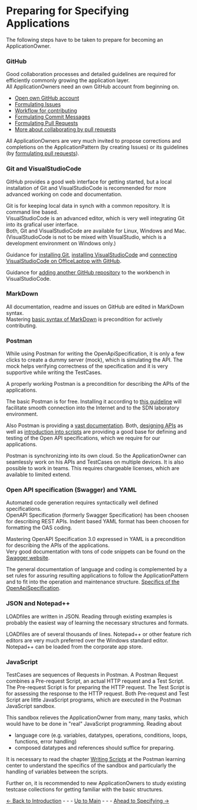 # Preparing for Specifying Applications

The following steps have to be taken to prepare for becoming an ApplicationOwner.

### GitHub

Good collaboration processes and detailed guidelines are required for efficiently commonly growing the application layer.  
All ApplicationOwners need an own GitHub account from beginning on.

* [Open own GitHub account](./OwnGitHubAccount/OwnGitHubAccount.md)
* [Formulating Issues](./FormulatingIssues/FormulatingIssues.md)
* [Workflow for contributing](./GitWorkflow/GitWorkflow.md)
* [Formulating Commit Messages](./FormulatingCommitMessages/FormulatingCommitMessages.md)
* [Formulating Pull Requests](./FormulatingPullRequests/FormulatingPullRequests.md)
* [More about collaborating by pull requests](https://docs.github.com/en/pull-requests/collaborating-with-pull-requests)

All ApplicationOwners are very much invited to propose corrections and completions on the ApplicationPattern (by creating Issues) or its guidelines (by [formulating pull requests](./FormulatingPullRequests/FormulatingPullRequests.md)).

### Git and VisualStudioCode

GitHub provides a good web interface for getting started, but a local installation of Git and VisualStudioCode is recommended for more advanced working on code and documentation.

Git is for keeping local data in synch with a common repository. It is command line based.  
VisualStudioCode is an advanced editor, which is very well integrating Git into its grafical user interface.  
Both, Git and VisualStudioCode are available for Linux, Windows and Mac.  
(VisualStudioCode is not to be mixed with VisualStudio, which is a development environment on Windows only.)

Guidance for [installing Git](./InstallingGit/InstallingGit.md), [installing VisualStudioCode](./InstallingVSCode/InstallingVSCode.md) and [connecting VisualStudioCode on OfficeLaptop with GitHub](./VSCode2GitHub/VSCode2GitHub.md).

Guidance for [adding another GitHub repository](./VSCode2GitHub/AddingARepo.md) to the workbench in VisualStudioCode.

### MarkDown

All documentation, readme and issues on GitHub are edited in MarkDown syntax.  
Mastering [basic syntax of MarkDown](https://www.markdownguide.org/basic-syntax/) is precondition for actively contributing.

### Postman

While using Postman for writing the OpenApiSpecification, it is only a few clicks to create a dummy server (mock), which is simulating the API. The mock helps verifying correctness of the specification and it is very supportive while writing the TestCases.

A properly working Postman is a precondition for describing the APIs of the applications.

The basic Postman is for free. Installing it according to [this guideline](./InstallingPostman/InstallingPostman.md) will facilitate smooth connection into the Internet and to the SDN laboratory environment.

Also Postman is providing a [vast documentation](https://learning.postman.com/docs/getting-started/introduction/). Both, [designing APIs](https://learning.postman.com/docs/designing-and-developing-your-api/the-api-workflow/) as well as [introduction into scripts](https://learning.postman.com/docs/writing-scripts/intro-to-scripts/) are providing a good base for defining and testing of the Open API specifications, which we require for our applications.

Postman is synchronizing into its own cloud. So the ApplicationOwner can seamlessly work on his APIs and TestCases on multiple devices. It is also possible to work in teams. This requires chargeable licenses, which are available to limited extend.

### Open API specification (Swagger) and YAML

Automated code generation requires syntactically well defined specifications.  
OpenAPI Specification (formerly Swagger Specification) has been choosen for describing REST APIs.
Indent based YAML format has been choosen for formatting the OAS coding.

Mastering OpenAPI Specification 3.0 expressed in YAML is a precondition for describing the APIs of the applications.  
Very good documentation with tons of code snippets can be found on the [Swagger website](https://swagger.io/docs/specification/basic-structure/).

The general documentation of language and coding is complemented by a set rules for assuring resulting applications to follow the ApplicationPattern and to fit into the operation and maintenance structure. [Specifics of the OpenApiSpecification](../SpecifyingApplications/OpenApiSpecification/OpenApiSpecification.md).

### JSON and Notepad++

LOADfiles are written in JSON. Reading through existing examples is probably the easiest way of learning the necessary structures and formats.

LOADfiles are of several thousands of lines. Notepad++ or other feature rich editors are very much preferred over the Windows standard editor. Notepad++ can be loaded from the corporate app store.

### JavaScript

TestCases are sequences of Requests in Postman. A Postman Request combines a Pre-request Script, an actual HTTP request and a Test Script. The Pre-request Script is for preparing the HTTP request. The Test Script is for assessing the response to the HTTP request. Both Pre-request and Test Script are little JavaScript programs, which are executed in the Postman JavaScript sandbox.

This sandbox relieves the ApplicationOwner from many, many tasks, which would have to be done in "real" JavaScript programming.
Reading about
* language core (e.g. variables, datatypes, operations, conditions, loops, functions, error handling)
* composed datatypes and references
should suffice for preparing.

It is necessary to read the chapter [Writing Scripts](https://learning.postman.com/docs/writing-scripts/intro-to-scripts/) at the Postman learning center to understand the specifics of the sandbox and particularly the handling of variables between the scripts.

Further on, it is recommended to new ApplicationOwners to study existing testcase collections for getting familiar with the basic structures.


[<- Back to Introduction](../Introduction/Introduction.md) - - - [Up to Main](../Main.md) - - - [Ahead to Specifying ->](../SpecifyingApplications/SpecifyingApplications.md)
